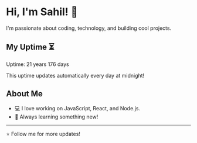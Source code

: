 # Hi, I'm Sahil! 👋

I'm passionate about coding, technology, and building cool projects.

## My Uptime ⏳
Uptime: 21 years 176 days

This uptime updates automatically every day at midnight!

## About Me
- 💻 I love working on JavaScript, React, and Node.js.
- 🎯 Always learning something new!

---

⭐️ Follow me for more updates!
